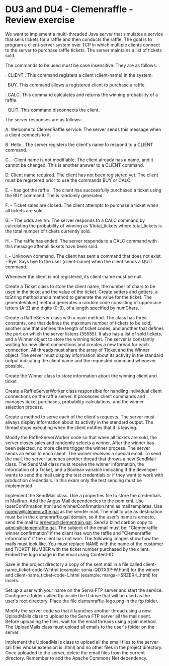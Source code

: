 # DU3 and DU4 - Clemenraffle - Review exercise

We want to implement a multi-threaded Java server that simulates a service that sells tickets for a raffle and then conducts the raffle. The goal is to program a client-server system over TCP in which multiple clients connect to the server to purchase raffle tickets. The server maintains a list of tickets sold.

The commands to be used must be case insensitive. They are as follows:

·       CLIENT <client-name>. This command registers a client (client-name) in the system.

·       BUY. This command allows a registered client to purchase a raffle.

·       CALC. This command calculates and returns the winning probability of a raffle.

·       QUIT. This command disconnects the client.

The server responses are as follows:

A.      Welcome to ClemenRaffle service. The server sends this message when a client connects to it.

B.      Hello <client-name>. The server registers the client's name to respond to a CLIENT command.

C.       <client-name>- Client name is not modifiable. The client already has a name, and it cannot be changed. This is another answer to a CLIENT command.

D.      Client name required. The client has not been registered yet. The client must be registered prior to use the commands BUY or CALC.

E.       <client-name>- <client-name> has got the raffle <ticket-code>. The client has successfully purchased a ticket using the BUY command. The <ticket-code> is randomly generated.

F.       <client-name>- Ticket sales are closed. The client attempts to purchase a ticket when all tickets are sold.

G.      <client-name>- The odds are 1/n. The server responds to a CALC command by calculating the probability of winning as 1/total_tickets where total_tickets is the total number of tickets currently sold.

H.      <client-name>- The raffle has ended. The server responds to a CALC command with this message after all tickets have been sold.

I.      <client-name>- Unknown command. The client has sent a command that does not exist. <client-name>- Bye. Says bye to the user (client-name) when the client sends a QUIT command.

Whenever the client is not registered, its client-name must be null.

Create a Ticket class to store the client name, the number of chars to be used in the ticket and the value of the ticket. Create setters and getters, a toString method and a method to generate the value for the ticket. The generateValue() method generates a random code consisting of uppercase letters (A-Z) and digits (0-9), of a length specified by numChars.

Create a RaffleServer class with a main method. The class has three constants, one that defines the maximum number of tickets to be sold, another one that defines the length of ticket codes, and another that defines the port on which the server listens (55555). It also has a list of sold tickets, and a Winner object to store the winning ticket. The server is constantly waiting for new client connections and creates a new thread for each connection. All threads must share the array of Ticket and the Winner object. The server must display information about its activity in the standard output indicating the client name and the requested command whenever possible.

Create the Winner class to store information about the winning client and ticket

Create a RaffleServerWorker class responsible for handling individual client connections on the raffle server. It processes client commands and manages ticket purchases, probability calculations, and the winner selection process.

Create a method to serve each of the client's requests. The server must always display information about its activity in the standard output. The thread stops executing when the client notifies that it is leaving.

Modify the RaffleServerWorker code so that when all tickets are sold, the server closes sales and randomly selects a winner. After the winner has been selected, no more clients trigger the winner process. The server sends an email to each client. The winner receives a special email. To send the mail, the server launches another thread that throws a new SendMail class. The SendMail class must receive the winner information, the information of a Ticket, and a Boolean variable indicating if the developer wants to send the mail using the test credentials or if they want to work with production credentials. In this exam only the test sending must be implemented.

Implement the SendMail class. Use a properties file to store the credentials. in Mailtrap. Add the Angus Mail dependencies to the pom.xml. Use loserConfirmation.html and winnerConfirmation.html as mail templates. Use noreply@clemenraffle.gal as the sender mail. The mail to use as destination must be in the clemenraffle.gal domain, so if the user's name is ernesto, send the mail to ernesto@clementrain.gal. Send a blind carbon copy to admin@clemenraffle.gal. The subject of the email must be: "Clemenraffle winner confirmation" if the client has won the raffle and "Clemenraffle information" if the client has not won. The following images show how the mails must look like. You must replace NAME with the name of the customer and TICKET_NUMBER with the ticket number purchased by the client. Embed the logo image in the email using Content-ID.

Save in the project directory a copy of the sent mail in a file called client-name_ticket-code-W.html (example: sonia-QDTX3P-W.html) for the winner and client-name_ticket-code-L.html (example: marga-H5RZER-L.html) for losers.

Set up a user with your name on the Serva FTP server and start the service. Configure a folder called ftp inside the D drive that will be used as the user's root directory. Place the file clemenraffle-logo.png in the ftp folder.

Modify the server code so that it launches another thread using a new UploadMails class to upload to the Serva FTP server all the mails sent. Before uploading the files, wait for the email threads using a join method. The UploadMails class must upload all emails to the user's folder on the server.

Implement the UploadMails class to upload all the email files to the server (all files whose extension is .html) and no other files in the project directory. Once uploaded to the server, delete the email files from the current directory. Remember to add the Apache Commons Net dependency.
